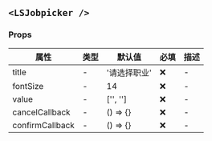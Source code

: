 ## `<LSJobpicker />`

### Props

| 属性            | 类型 | 默认值       | 必填 | 描述 |
| --------------- | ---- | ------------ | ---- | ---- |
| title           | -    | '请选择职业' | ❌   | -    |
| fontSize        | -    | 14           | ❌   | -    |
| value           | -    | ['', '']     | ❌   | -    |
| cancelCallback  | -    | () => {}     | ❌   | -    |
| confirmCallback | -    | () => {}     | ❌   | -    |
